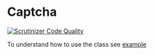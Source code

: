 Captcha
=======

[![Scrutinizer Code Quality](https://scrutinizer-ci.com/g/SugiPHP/Captcha/badges/quality-score.png?b=master)](https://scrutinizer-ci.com/g/SugiPHP/Captcha/?branch=master)

To understand how to use the class see [example](examples/index.php)
